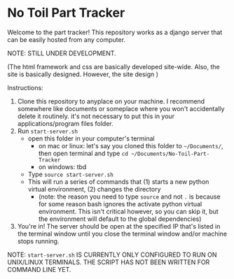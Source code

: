 # No Toil Part Tracker

Welcome to the part tracker! This repository works as a django server that can be easily hosted from any computer. 

NOTE: STILL UNDER DEVELOPMENT. 

(The html framework and css are basically developed site-wide. Also, the site is basically designed. However, the site design )

Instructions:

1. Clone this repository to anyplace on your machine. I recommend somewhere like documents or someplace where you won't accidentally delete it routinely. it's not necessary to put this in your applications/program files folder. 
1. Run `start-server.sh`
    - open this folder in your computer's terminal 
      - on mac or linux: let's say you cloned this folder to `~/Documents/`, then open terminal and type `cd ~/Documents/No-Toil-Part-Tracker`
      - on windows: tbd
    - Type `source start-server.sh`
    - This will run a series of commands that (1) starts a new python virtual environment, (2) changes the directory
      - (note: the reason you need to type `source` and not `.` is because for some reason bash ignores the activate python virtual environment. This isn't critical however, so you can skip it, but the environment will default to the global dependencies)
1. You're in! The server should be open at the specified IP that's listed in the terminal window until you close the terminal window and/or machine stops running.

NOTE: `start-server.sh` IS CURRENTLY ONLY CONFIGURED TO RUN ON UNIX/LINUX TERMINALS. THE SCRIPT HAS NOT BEEN WRITTEN FOR COMMAND LINE YET.